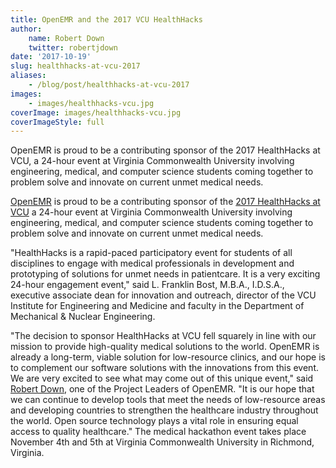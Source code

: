 ```yaml
---
title: OpenEMR and the 2017 VCU HealthHacks
author:
    name: Robert Down
    twitter: robertjdown
date: '2017-10-19'
slug: healthhacks-at-vcu-2017
aliases:
    - /blog/post/healthhacks-at-vcu-2017
images:
    - images/healthhacks-vcu.jpg
coverImage: images/healthhacks-vcu.jpg
coverImageStyle: full
---
```

OpenEMR is proud to be a contributing sponsor of the 2017 HealthHacks at VCU, a 24-hour event at Virginia Commonwealth University involving engineering, medical, and computer science students coming together to problem solve and innovate on current unmet medical needs.
<!--more-->

<a href="http://open-emr.org" target="_blank">OpenEMR</a> is proud to be a contributing sponsor
of the <a href="http://healthhacks.vcu.edu" target="_blank">2017 HealthHacks at VCU</a>
a 24-hour event at Virginia Commonwealth University involving engineering,
medical, and computer science students coming together to problem solve and
innovate on current unmet medical needs.

"HealthHacks is a rapid-paced participatory event for students of all 
disciplines to engage with medical professionals in development and prototyping
of solutions for unmet needs in patientcare. It is a very exciting 24-hour 
engagement event," said L. Franklin Bost, M.B.A., I.D.S.A., executive associate
dean for innovation and outreach, director of the VCU Institute for Engineering
and Medicine and faculty in the Department of Mechanical & Nuclear Engineering.

"The decision to sponsor HealthHacks at VCU fell squarely in line with our
mission to provide high-quality medical solutions to the world. OpenEMR is
already a long-term, viable solution for low-resource clinics, and our hope is
to complement our software solutions with the innovations from this event. We
are very excited to see what may come out of this unique event," said <a href="https://twitter.com/robertjdown" target="_blank">Robert
Down</a>, one of the Project Leaders of OpenEMR. "It is our hope that we can
continue to develop tools that meet the needs of low-resource areas and
developing countries to strengthen the healthcare industry throughout the world.
Open source technology plays a vital role in ensuring equal access to quality
healthcare." The medical hackathon event takes place November 4th and 5th at
Virginia Commonwealth University in Richmond, Virginia.
